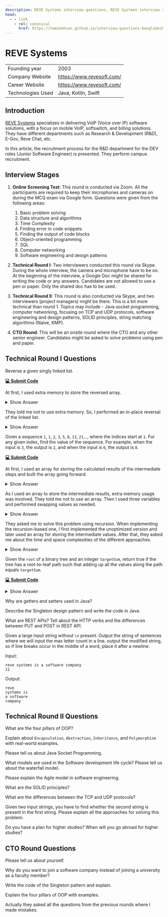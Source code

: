 ```yaml
---
description: REVE Systems interview questions, REVE Systems interview stages, REVE Systems interview details, REVE Systems interview questions and answers
head:
  - - link
    - rel: canonical
      href: https://tamimehsan.github.io/interview-questions-bangladesh/companies/revesystems
---
```

# REVE Systems

|  | |
| :-| :- |
| Founding year | 2003 |
| Company Website | https://www.revesoft.com/ |
| Career Website | https://www.revesoft.com/ |
| Technologies Used| Java, Kotlin, Swift |

## Introduction
[REVE Systems](https://www.revesoft.com/) specializes in delivering VoIP (Voice over IP) software solutions, with a focus on mobile VoIP, softswitch, and billing solutions. They have different departments such as Research & Development (R&D), E-Gov, Reve Chat, etc. 

In this article, the recruitment process for the R&D department for the DEV roles (Junior Software Engineer) is presented. They perform campus recruitment.

## Interview Stages
1. **Online Screening Test**: This round is conducted via Zoom. All the participants are required to keep their microphones and cameras on during the MCQ exam via Google form. Questions were given from the following areas:

    1. Basic problem solving
    1. Data structure and algorithms
    1. Time Complexity
    1. Finding error in code snippets
    1. Finding the output of code blocks
    1. Object-oriented programming
    1. SQL
    1. Computer networking
    1. Software engineering and design patterns

1. **Technical Round I**: Two interviewers conducted this round via Skype. During the whole interview, the camera and microphone have to be on. At the beginning of the interview, a Google Doc might be shared for writing the code or any answers. Candidates are not allowed to use a pen or paper. Only the shared doc has to be used.

1. **Technical Round II**: This round is also conducted via Skype, and two interviewers (project managers) might be there. This is a bit more technical than round 1. Topics may include - Java socket programming, computer networking, focusing on TCP and UDP protocols, software engineering and design patterns, SOLID principles, string matching algorithms      (Naive, KMP).
4. **CTO Round**: This will be an onsite round where the CTO and any other senior engineer. Candidates might be asked to solve problems using pen and paper.

## Technical Round I Questions
<article>
	
Reverse a given singly linked list.
  
[**💻 Submit Code**](https://leetcode.com/problems/reverse-linked-list/description/)

At first, I used extra memory to store the reversed array.

<details><summary>Show Answer</summary>

```cpp
class Solution {
public:
    ListNode* reverseList(ListNode* head) {
        if (head == NULL || head->next == NULL)
            return head;
        
        int i;
        vector<int> v;
        ListNode* cur = head;
        while (cur != NULL) {
            v.push_back(cur->val);
            cur = cur->next;
        }
        
        i = v.size()-1;
        cur = head;
        while (head != NULL) {
            head->val = v[i];
            i--;
            head = head->next;
        }
        return cur;
    }
};
```
</details>

They told me not to use extra memory. So, I performed an in-place reversal of the linked list.

<details><summary>Show Answer</summary>

```cpp
class Solution {
public:
    ListNode* reverseList(ListNode* head) {
        if (head == NULL || head->next == NULL)
            return head;
        
        ListNode* prev = NULL;
        while (head != NULL) {
            ListNode* tmp = head->next;
            head->next = prev;
            prev = head;
            head = tmp;
        }
        return prev;
    }
};
```
</details>

</article>

<article>
  
Given a sequence `1`, `1`, `2`, `3`, `5`, `8`, `13`, `21`..., where the indices start at `1`. For any given index, find the value of the sequence. For example, when the input is `3`, the output is `2`, and when the input is `6`, the output is `8`.
  
[**💻 Submit Code**](https://leetcode.com/problems/fibonacci-number/description/)

At first, I used an array for storing the calculated results of the intermediate steps and built the array going forward.

<details><summary>Show Answer</summary>

```cpp
int fib(int n){
  	int arr[n + 1];
  	arr[1] = 1;
  	arr[2] = 1;
  
  	int i;
  	for (i = 3; i <= n; i++) {
          arr[i] = arr[i-1] + arr[i-2];
  	}
  	return arr[n];
 }
```
</details>

As I used an array to store the intermediate results, extra memory usage was involved. They told me not to use an array. Then I used three variables and performed swapping values as needed.

<details><summary>Show Answer</summary>

```cpp
int fib(int n){
  	int a, b, c = 1;
  	a = 1;
  	b = 1;
  
  	int i;
  	for (i = 3; i <= n; i++) {
          c =  a + b; 
          a = b; 
          b = c; 
  	}
	return c;
 }
```
</details>

They asked me to solve this problem using recursion. When implementing the recursion-based one, I first implemented the unoptimized version and later used an array for storing the intermediate values. After that, they asked me about the time and space complexities of the different approaches.

<details><summary>Show Answer</summary>

```cpp
 int fib(int n){
	if (n == 1)
            return 1;
	else if (n == 2)
            return 1;
	else
	    return fib(n-1) + fib(n-2);
 }
```
</details>

</article>

<article>
	
Given the `root` of a binary tree and an integer `targetSum`, return true if the tree has a root-to-leaf path such that adding up all the values along the path equals `targetSum`.
  
[**💻 Submit Code**](https://leetcode.com/problems/path-sum/description/)
<details><summary>Show Answer</summary>

```cpp
class Solution {
public:
    bool isLeaf(TreeNode* root) {
        return root->left == nullptr and root->right == nullptr;
    }
    bool hasPathSum(TreeNode* root, int targetSum, int currentSum = 0) {
        if(root == nullptr) return false;
        currentSum+=root->val;
        if(isLeaf(root)) return targetSum == currentSum;
        return hasPathSum(root->left,targetSum, currentSum) or
                hasPathSum(root->right,targetSum, currentSum);
    }
};
```
</details>
</article>

<article>
	
Why are getters and setters used in Java?
</article>

<article>
	
Describe the Singleton design pattern and write the code in Java.
</article>

<article>
	
What are REST APIs? Tell about the HTTP verbs and the differences between PUT and POST in REST API.
</article>

<article>
	
Given a large input string without `\n` present. Output the string of sentences where we will input the max letter count in a line. output the modified string, so if line breaks occur in the middle of a word, place it after a newline.

Input:
```
reve systems is a software company
11
```
Output:
```
reve
systems is
a software
company
```
</article>

## Technical Round II Questions

<article>

What are the four pillars of OOP? 

</article>

<article>

Explain about `Encapsulation`, `Abstraction`, `Inheritance`, and `Polymorphism` with real-world examples.
</article>

<article>

Please tell us about Java Socket Programming.
</article>

<article>

What models are used in the Software development life cycle? Please tell us about the waterfall model.
</article>

<article>

Please explain the Agile model in software engineering.
</article>

<article>

What are the SOLID principles?
</article>

<article>

What are the differences between the TCP and UDP protocols?
</article>

<article>

Given two input strings, you have to find whether the second string is present in the first string. Please explain all the approaches for solving this problem. 
</article>

<article>

Do you have a plan for higher studies? When will you go abroad for higher studies?
</article>


## CTO Round Questions

<article>

Please tell us about yourself.
</article>

<article>

Why do you want to join a software company instead of joining a university as a faculty member?
</article>

<article>

Write the code of the Singleton pattern and explain.
</article>

<article>

Explain the four pillars of OOP with examples.
</article>

<article>

Actually they asked all the questions from the previous rounds where I made mistakes.
</article>

